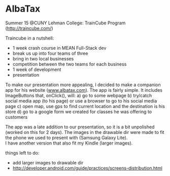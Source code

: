# AlbaTax

Summer 15 @CUNY Lehman College: TrainCube Program (http://traincube.com/)

Traincube in a nutshell: 
- 1 week crash course in MEAN Full-Stack dev
- break us up into four teams of three
- bring in two local businesses
- competition between the two teams for each business
- 1 week of development
- presentation

To make our presentation more appealing, I decided to make a companion app for his website (www.albatax.com). 
The app is fairly simple.  It includes ImageButtons that, onClick(), will:
a) go to some webpage
b) try/catch social media app (to his page) or use a browser to go to his social media page
c) open map, use gps to find current location and the destination is his store
d) go to a google form we created for classes he was offering to customers

The app was a late addition to our presentation, so it is a bit unpolished (worked on this for 2 days).
The images in the drawable dir were made to fit the phone we used to present with (Samsung Galaxy Lite).  
I have another version that also fit my Kindle (larger images).

things left to do: 
- add larger images to drawable dir
- http://developer.android.com/guide/practices/screens-distribution.html

